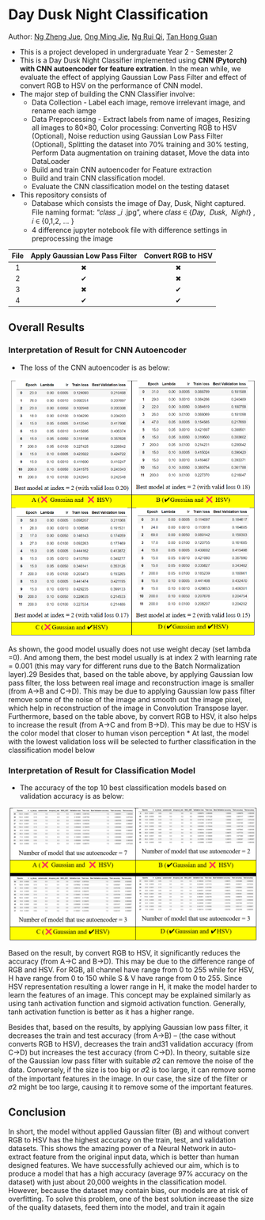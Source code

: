 # Day Dusk Night Classification
Author: [Ng Zheng Jue](https://github.com/xinjue37), [Ong Ming Jie](https://github.com/ethanong98), [Ng Rui Qi](https://github.com/Ruiqi2002), [Tan Hong Guan](https://github.com/tanhg1116)

* This is a project developed in undergraduate Year 2 - Semester 2
* This is a Day Dusk Night Classifier implemented using **CNN (Pytorch) with CNN autoencoder for feature extration**. In the mean while, we evaluate the effect of applying Gaussian Low Pass Filter and effect of convert RGB to HSV on the performance of CNN model. 
* The major step of building the CNN Classifier involve:
  * Data Collection - Label each image, remove irrelevant image, and rename each iamge
  * Data Preprocessing - Extract labels from name of images, Resizing all images to 80×80, Color processing: Converting RGB to HSV (Optional), Noise reduction using Gaussian Low Pass Filter (Optional), Splitting the dataset into 70% training and 30% testing, Perform Data augmentation on training dataset, Move the data into DataLoader
  * Build and train CNN autoencoder for Feature extraction
  * Build and train CNN classification model.
  * Evaluate the CNN classification model on the testing dataset
* This repository consists of
  - Database which consists the image of Day, Dusk, Night captured. File naming format: “𝑐𝑙𝑎𝑠𝑠 _𝑖 .jpg”, where 𝑐𝑙𝑎𝑠𝑠 ∈ {𝐷𝑎𝑦,  𝐷𝑢𝑠𝑘,  𝑁𝑖𝑔ℎ𝑡} , 𝑖 ∈ {0,1,2, … }
  - 4 difference jupyter notebook file with difference settings in preprocessing the image

<div align="center">

|File|Apply Gaussian Low Pass Filter|Convert RGB to HSV|
|:-:|:-:|:-:|
|1|✖|✖|
|2|✔|✖|
|3|✖|✔|
|4|✔|✔|

</div>

## Overall Results 
### Interpretation of Result for CNN Autoencoder
* The loss of the CNN autoencoder is as below:
<p align="center">
    <img src="Image/Result_CNN_Autoencoder.png" width="500">
</p>
As shown, the good model usually does not use weight decay (set lambda =0). And among
them, the best model usually is at index 2 with learning rate = 0.001 (this may vary for different
runs due to the Batch Normalization layer).29
Besides that, based on the table above, by applying Gaussian low pass filter, the loss between
real image and reconstruction image is smaller (from A->B and C->D). This may be due to
applying Gaussian low pass filter remove some of the noise of the image and smooth out the image
pixel, which help in reconstruction of the image in Convolution Transpose layer.
Furthermore, based on the table above, by convert RGB to HSV, it also helps to increase the
result (from A->C and from B->D). This may be due to HSV is the color model that closer to
human vison perception
* At last, the model with the lowest validation loss will be selected to further classification in the
classification model below

### Interpretation of Result for Classification Model
* The accuracy of the top 10 best classification models based on validation accuracy is as below:
<p align="center">
    <img src="Image/Result_CNN_Classifer.png" width="500">
</p>
Based on the result, by convert RGB to HSV, it significantly reduces the accuracy (from
A->C and B->D). This may be due to the difference range of RGB and HSV. For RGB, all channel have range from 0 to 255 while for HSV, H have range from 0 to 150 while S & V have range from 0 to 255.
Since HSV representation resulting a lower range in H, it make the model harder to learn the features of an image. This concept may be explained similarly as using tanh activation function and sigmoid activation function. Generally, tanh activation function is better as it has a higher range.

Besides that, based on the results, by applying Gaussian low pass filter, it decreases the train
and test accuracy (from A->B) – (the case without converts RGB to HSV), decreases the train and31
validation accuracy (from C->D) but increases the test accuracy (from C->D). In theory, suitable
size of the Gaussian low pass filter with suitable 𝜎2 can remove the noise of the data. Conversely,
if the size is too big or 𝜎2 is too large, it can remove some of the important features in the image.
In our case, the size of the filter or 𝜎2 might be too large, causing it to remove some of the
important features.

## Conclusion 
In short, the model without applied Gaussian filter (B) and without convert RGB to HSV has
the highest accuracy on the train, test, and validation datasets. This shows the amazing power of a
Neural Network in auto-extract feature from the original input data, which is better than human
designed features. We have successfully achieved our aim, which is to produce a model that has a
high accuracy (average 97% accuracy on the dataset) with just about 20,000 weights in the
classification model. However, because the dataset may contain bias, our models are at risk of
overfitting. To solve this problem, one of the best solution increase the size of the quality datasets,
feed them into the model, and train it again
